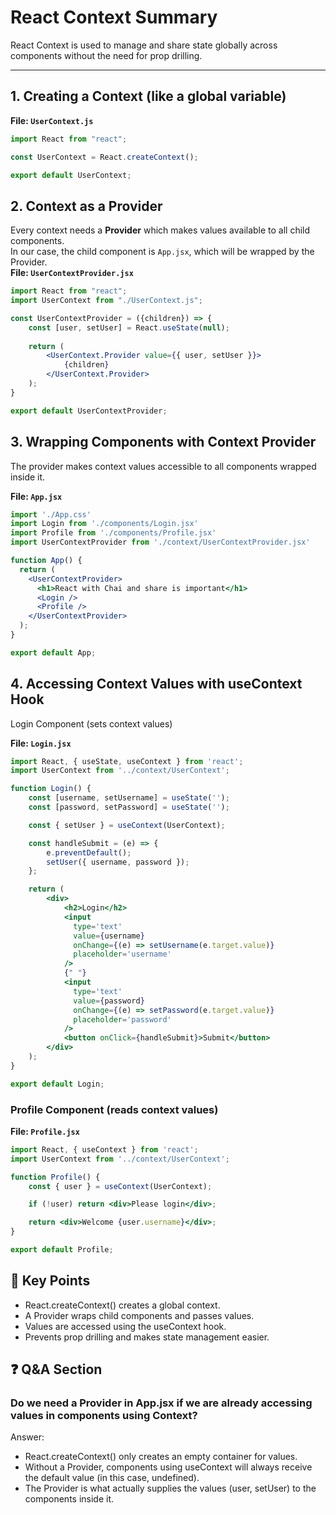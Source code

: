 # React Context Summary

React Context is used to manage and share state globally across components without the need for prop drilling.

---

## 1. Creating a Context (like a global variable)
**File: `UserContext.js`**
```js
import React from "react";

const UserContext = React.createContext();

export default UserContext;
```

## 2. Context as a Provider
Every context needs a **Provider** which makes values available to all child components.  
In our case, the child component is `App.jsx`, which will be wrapped by the Provider.  
**File: `UserContextProvider.jsx`**
```jsx
import React from "react";
import UserContext from "./UserContext.js";

const UserContextProvider = ({children}) => {
    const [user, setUser] = React.useState(null);
    
    return (
        <UserContext.Provider value={{ user, setUser }}>
            {children}
        </UserContext.Provider>
    );
}

export default UserContextProvider;

```

## 3. Wrapping Components with Context Provider

The provider makes context values accessible to all components wrapped inside it.

**File: `App.jsx`**

```jsx
import './App.css'
import Login from './components/Login.jsx'
import Profile from './components/Profile.jsx'
import UserContextProvider from './context/UserContextProvider.jsx'

function App() {
  return (
    <UserContextProvider>
      <h1>React with Chai and share is important</h1>
      <Login />
      <Profile />
    </UserContextProvider>
  );
}

export default App;

```

## 4. Accessing Context Values with useContext Hook
Login Component (sets context values)

**File: `Login.jsx`**
```jsx
import React, { useState, useContext } from 'react';
import UserContext from '../context/UserContext';

function Login() {
    const [username, setUsername] = useState('');
    const [password, setPassword] = useState('');

    const { setUser } = useContext(UserContext);

    const handleSubmit = (e) => {
        e.preventDefault();
        setUser({ username, password });
    };

    return (
        <div>
            <h2>Login</h2>
            <input 
              type='text'
              value={username}
              onChange={(e) => setUsername(e.target.value)}
              placeholder='username'
            />
            {" "}
            <input 
              type='text'
              value={password}
              onChange={(e) => setPassword(e.target.value)}
              placeholder='password'
            />
            <button onClick={handleSubmit}>Submit</button>
        </div>
    );
}

export default Login;

```

### Profile Component (reads context values)
**File: `Profile.jsx`**

```jsx
import React, { useContext } from 'react';
import UserContext from '../context/UserContext';

function Profile() {
    const { user } = useContext(UserContext);

    if (!user) return <div>Please login</div>;

    return <div>Welcome {user.username}</div>;
}

export default Profile;

```


## 🔑 Key Points

- React.createContext() creates a global context.
- A Provider wraps child components and passes values.
- Values are accessed using the useContext hook.
- Prevents prop drilling and makes state management easier.

## ❓ Q&A Section


### Do we need a Provider in App.jsx if we are already accessing values in components using Context?

Answer:

- React.createContext() only creates an empty container for values.
- Without a Provider, components using useContext will always receive the default value (in this case, undefined).
- The Provider is what actually supplies the values (user, setUser) to the components inside it.
